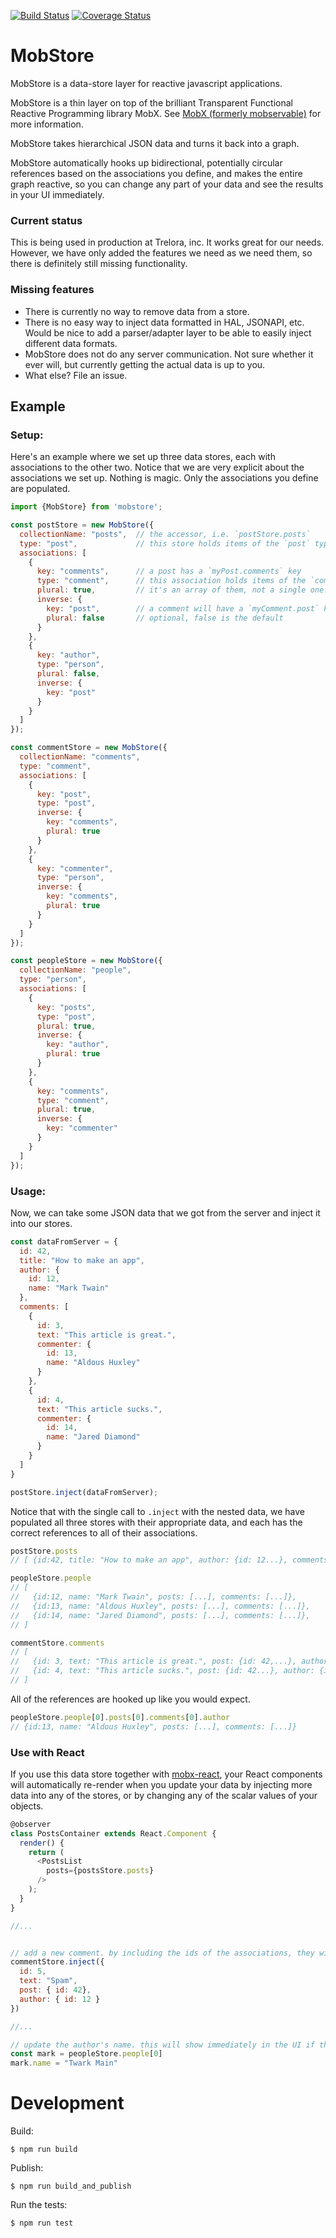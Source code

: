 [![Build Status](https://travis-ci.org/trelora/mobstore.svg?branch=master)](https://travis-ci.org/trelora/mobstore)
[![Coverage Status](https://coveralls.io/repos/github/trelora/mobstore/badge.svg?branch=master)](https://coveralls.io/github/trelora/mobstore?branch=master)

# MobStore

MobStore is a data-store layer for reactive javascript applications.

MobStore is a thin layer on top of the brilliant Transparent Functional Reactive Programming library MobX. See [MobX (formerly mobservable)](http://mobxjs.github.io/mobx/) for more information.

MobStore takes hierarchical JSON data and turns it back into a graph.

MobStore automatically hooks up bidirectional, potentially circular references based on the associations you define, and makes the entire graph reactive, so you can change any part of your data and see the results in your UI immediately.


### Current status

This is being used in production at Trelora, inc. It works great for our needs. However, we have only added the features we need as we need them, so there is definitely still missing functionality.

### Missing features

* There is currently no way to remove data from a store.
* There is no easy way to inject data formatted in HAL, JSONAPI, etc. Would be nice to add a parser/adapter layer to be able to easily inject different data formats.
* MobStore does not do any server communication. Not sure whether it ever will, but currently getting the actual data is up to you.
* What else? File an issue.

## Example

### Setup:

Here's an example where we set up three data stores, each with associations to the other two. Notice that we are very explicit about the associations we set up. Nothing is magic. Only the associations you define are populated.

```javascript
import {MobStore} from 'mobstore';

const postStore = new MobStore({
  collectionName: "posts",  // the accessor, i.e. `postStore.posts`
  type: "post",             // this store holds items of the `post` type.
  associations: [
    {
      key: "comments",      // a post has a `myPost.comments` key
      type: "comment",      // this association holds items of the `comment` type.
      plural: true,         // it's an array of them, not a single one.
      inverse: {
        key: "post",        // a comment will have a `myComment.post` key
        plural: false       // optional, false is the default
      }
    },
    {
      key: "author",
      type: "person",
      plural: false,
      inverse: {
        key: "post"
      }
    }
  ]
});

const commentStore = new MobStore({
  collectionName: "comments",
  type: "comment",
  associations: [
    {
      key: "post",
      type: "post",
      inverse: {
        key: "comments",
        plural: true
      }
    },
    {
      key: "commenter",
      type: "person",
      inverse: {
        key: "comments",
        plural: true
      }
    }
  ]
});

const peopleStore = new MobStore({
  collectionName: "people",
  type: "person",
  associations: [
    {
      key: "posts",
      type: "post",
      plural: true,
      inverse: {
        key: "author",
        plural: true
      }
    },
    {
      key: "comments",
      type: "comment",
      plural: true,
      inverse: {
        key: "commenter"
      }
    }
  ]
});
```


### Usage:

Now, we can take some JSON data that we got from the server and inject it into our stores.

```javascript
const dataFromServer = {
  id: 42,
  title: "How to make an app",
  author: {
    id: 12,
    name: "Mark Twain"
  },
  comments: [
    {
      id: 3,
      text: "This article is great.",
      commenter: {
        id: 13,
        name: "Aldous Huxley"
      }
    },
    {
      id: 4,
      text: "This article sucks.",
      commenter: {
        id: 14,
        name: "Jared Diamond"
      }
    }
  ]
}

postStore.inject(dataFromServer);
```


Notice that with the single call to `.inject` with the nested data, we have populated all three stores with their appropriate data, and each has the correct references to all of their associations.

```javascript
postStore.posts
// [ {id:42, title: "How to make an app", author: {id: 12...}, comments: [...]} ]

peopleStore.people
// [
//   {id:12, name: "Mark Twain", posts: [...], comments: [...]},
//   {id:13, name: "Aldous Huxley", posts: [...], comments: [...]},
//   {id:14, name: "Jared Diamond", posts: [...], comments: [...]},
// ]

commentStore.comments
// [
//   {id: 3, text: "This article is great.", post: {id: 42,...}, author: {id: 13...}}
//   {id: 4, text: "This article sucks.", post: {id: 42...}, author: {id: 14...}}
// ]
```

All of the references are hooked up like you would expect.

```javascript
peopleStore.people[0].posts[0].comments[0].author
// {id:13, name: "Aldous Huxley", posts: [...], comments: [...]}
```


### Use with React

If you use this data store together with [mobx-react](https://github.com/mobxjs/mobx-react), your React components will automatically re-render when you update your data by injecting more data into any of the stores, or by changing any of the scalar values of your objects.


```javascript
@observer
class PostsContainer extends React.Component {
  render() {
    return (
      <PostsList
        posts={postsStore.posts}
      />
    );
  }
}

//...


// add a new comment. by including the ids of the associations, they will get hooked up properly.
commentStore.inject({
  id: 5,
  text: "Spam",
  post: { id: 42},
  author: { id: 12 }
})

//...

// update the author's name. this will show immediately in the UI if the name field is used somewhere.
const mark = peopleStore.people[0]
mark.name = "Twark Main"

```





# Development

Build:

    $ npm run build

Publish:

    $ npm run build_and_publish

Run the tests:

    $ npm run test
